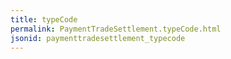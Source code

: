 ```yaml
---
title: typeCode
permalink: PaymentTradeSettlement.typeCode.html
jsonid: paymenttradesettlement_typecode
---
```


